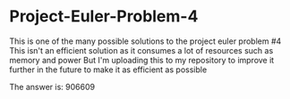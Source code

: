 # Project-Euler-Problem-4
This is one of the many possible solutions to the project euler problem #4
This isn't an efficient solution as it consumes a lot of resources such as memory and power 
But I'm uploading this to my repository to improve it further in the future to make it as efficient as possible

The answer is: 906609
